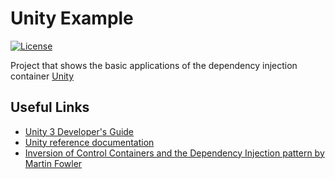 # Unity Example
[![License](https://img.shields.io/badge/license-Apache%20License%202.0-blue.svg)](https://github.com/dfensgmbh/biz.dfch.CS.Unity.Example/blob/master/LICENSE)

Project that shows the basic applications of the dependency injection container [Unity](https://msdn.microsoft.com/en-us/library/dn170416.aspx)


## Useful Links

* [Unity 3 Developer's Guide](https://msdn.microsoft.com/en-us/library/dn170416.aspx)
* [Unity reference documentation](https://msdn.microsoft.com/en-us/library/dn507453(v=pandp.30).aspx)
* [Inversion of Control Containers and the Dependency Injection pattern by Martin Fowler](http://www.martinfowler.com/articles/injection.html)
